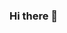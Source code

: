 ### Hi there 👋

<!-- GitHub Stats -- >

<a href="https://github.com/bagussona">
  <img align="center" style="margin:0.5rem" src="https://github-readme-stats.vercel.app/api/top-langs/?username=bagussona&hide=html,css&title_color=ffffff&text_color=c9cacc&icon_color=4AB197&bg_color=1A2B34" />
</a>

<a href="https://github.com/bagussona">
  <img align="center" style="margin:0.5rem" src="https://github-readme-stats.vercel.app/api?username=bagussona&show_icons=true&line_height=27&count_private=true&title_color=ffffff&text_color=c9cacc&icon_color=4AB097&bg_color=1A2B34" alt="@bagus_sona" />
</a>


<!--
**bagussona/bagussona** is a ✨ _special_ ✨ repository because its `README.md` (this file) appears on your GitHub profile.

Here are some ideas to get you started:

- 🔭 I’m currently working on ...
- 🌱 I’m currently learning ...
- 👯 I’m looking to collaborate on ...
- 🤔 I’m looking for help with ...
- 💬 Ask me about ...
- 📫 How to reach me: ...
- 😄 Pronouns: ...
- ⚡ Fun fact: ...
-->
